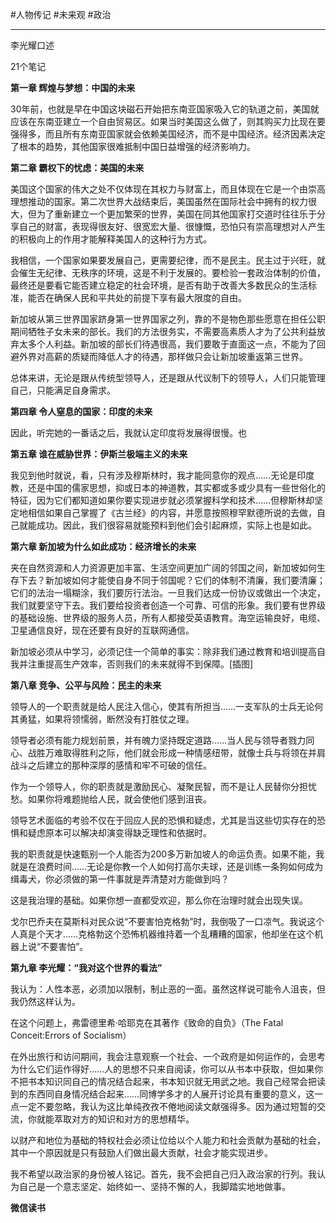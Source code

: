 #人物传记 #未来观 #政治

---


李光耀口述

21个笔记

**第一章 辉煌与梦想：中国的未来**

30年前，也就是早在中国这块磁石开始把东南亚国家吸入它的轨道之前，美国就应该在东南亚建立一个自由贸易区。如果当时美国这么做了，则其购买力比现在要强得多，而且所有东南亚国家就会依赖美国经济，而不是中国经济。经济因素决定了根本的趋势，其他国家很难抵制中国日益增强的经济影响力。

**第二章 霸权下的忧虑：美国的未来**

美国这个国家的伟大之处不仅体现在其权力与财富上，而且体现在它是一个由崇高理想推动的国家。第二次世界大战结束后，美国虽然在国际社会中拥有的权力很大，但为了重新建立一个更加繁荣的世界，美国在同其他国家打交道时往往乐于分享自己的财富，表现得很友好、很宽宏大量、很慷慨，恐怕只有崇高理想对人产生的积极向上的作用才能解释美国人的这种行为方式。

我相信，一个国家如果要发展自己，更需要纪律，而不是民主。民主过于兴旺，就会催生无纪律、无秩序的环境，这是不利于发展的。要检验一套政治体制的价值，最终还是要看它能否建立稳定的社会环境，是否有助于改善大多数民众的生活标准，能否在确保人民和平共处的前提下享有最大限度的自由。

新加坡从第三世界国家跻身第一世界国家之列，靠的不是物色那些愿意在担任公职期间牺牲子女未来的部长。我们的方法很务实，不需要高素质人才为了公共利益放弃太多个人利益。新加坡的部长们待遇很高，我们要敢于直面这一点，不能为了回避外界对高薪的质疑而降低人才的待遇，那样做只会让新加坡重返第三世界。

总体来讲，无论是跟从传统型领导人，还是跟从代议制下的领导人，人们只能管理自己，只能满足自身需求。

**第四章 令人窒息的国家：印度的未来**

因此，听完她的一番话之后，我就认定印度将发展得很慢。也

**第五章 谁在威胁世界：伊斯兰极端主义的未来**

我见到他时就说，看，只有涉及穆斯林时，我才能同意你的观点……无论是印度教，还是中国的儒家思想，抑或日本的神道教，其实都或多或少具有一些世俗化的特征，因为它们都知道如果你要实现进步就必须掌握科学和技术……但穆斯林却坚定地相信如果自己掌握了《古兰经》的内容，并愿意按照穆罕默德所说的去做，自己就能成功。因此，我们很容易就能预料到他们会引起麻烦，实际上也是如此。

**第六章 新加坡为什么如此成功：经济增长的未来**

夹在自然资源和人力资源更加丰富、生活空间更加广阔的邻国之间，新加坡如何生存下去？新加坡如何才能使自身不同于邻国呢？它们的体制不清廉，我们要清廉；它们的法治一塌糊涂，我们要厉行法治。一旦我们达成一份协议或做出一个决定，我们就要坚守下去。我们要给投资者创造一个可靠、可信的形象。我们要有世界级的基础设施、世界级的服务人员，所有人都接受英语教育。海空运输良好，电缆、卫星通信良好，现在还要有良好的互联网通信。

新加坡必须从中学习，必须记住一个简单的事实：除非我们通过教育和培训提高自我并注重提高生产效率，否则我们的未来就得不到保障。[插图]

**第八章 竞争、公平与风险：民主的未来**

领导人的一个职责就是给人民注入信心，使其有所担当……一支军队的士兵无论何其勇猛，如果将领懦弱，断然没有打胜仗之理。

领导者必须有能力规划前景，并有魄力坚持既定道路……当人民与领导者戮力同心、战胜万难取得胜利之际，他们就会形成一种情感纽带，就像士兵与将领在并肩战斗之后建立的那种深厚的感情和牢不可破的信任。

作为一个领导人，你的职责就是激励民心、凝聚民智，而不是让人民替你分担忧愁。如果你将难题抛给人民，就会使他们感到沮丧。

领导艺术面临的考验不仅在于回应人民的恐惧和疑虑，尤其是当这些切实存在的恐惧和疑虑原本可以解决却演变得缺乏理性和依据时。

我的职责就是快速甄别一个人能否为200多万新加坡人的命运负责。如果不能，我就是在浪费时间……无论是你教一个人如何打高尔夫球，还是训练一条狗如何成为缉毒犬，你必须做的第一件事就是弄清楚对方能做到吗？

这是我治理的基础。如果你想一直都受欢迎，那么你在治理时就会出现失误。

戈尔巴乔夫在莫斯科对民众说“不要害怕克格勃”时，我倒吸了一口凉气。我说这个人真是个天才……克格勃这个恐怖机器维持着一个乱糟糟的国家，他却坐在这个机器上说“不要害怕”。

**第九章 李光耀：“我对这个世界的看法”**

我认为：人性本恶，必须加以限制，制止恶的一面。虽然这样说可能令人沮丧，但我仍然这样认为。

在这个问题上，弗雷德里希·哈耶克在其著作《致命的自负》（The Fatal Conceit:Errors of Socialism）

在外出旅行和访问期间，我会注意观察一个社会、一个政府是如何运作的，会思考为什么它们运作得好……人的思想不只来自阅读，你可以从书本中获取，但如果你不把书本知识同自己的情况结合起来，书本知识就无用武之地。我自己经常会把读到的东西同自身情况结合起来……同博学多才的人展开讨论具有重要的意义，这一点一定不要忽略，我认为这比单纯孜孜不倦地阅读文献强得多。因为通过短暂的交流，你就能萃取对方的知识和对方的思想精华。

以财产和地位为基础的特权社会必须让位给以个人能力和社会贡献为基础的社会，其中一个原因就是只有鼓励人们做出最大贡献，社会才能实现进步。

我不希望以政治家的身份被人铭记。首先，我不会把自己归入政治家的行列。我认为自己是一个意志坚定、始终如一、坚持不懈的人，我脚踏实地地做事。

**微信读书**
